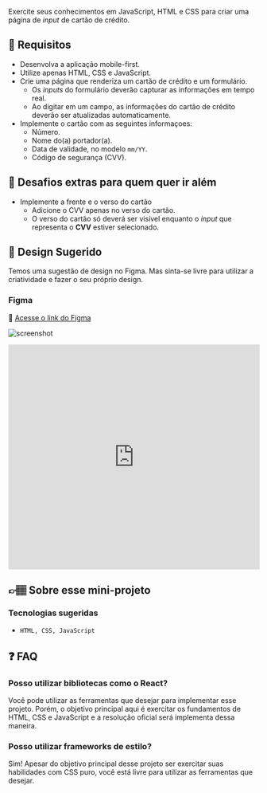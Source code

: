 Exercite seus conhecimentos em JavaScript, HTML e CSS para criar uma página de _input_ de cartão de crédito.

## 🔨 Requisitos

- Desenvolva a aplicação mobile-first.
- Utilize apenas HTML, CSS e JavaScript.
- Crie uma página que renderiza um cartão de crédito e um formulário.
  - Os _inputs_ do formulário deverão capturar as informações em tempo real.
  - Ao digitar em um campo, as informações do cartão de crédito deverão ser atualizadas automaticamente.
- Implemente o cartão com as seguintes informaçoes:
  - Número.
  - Nome do(a) portador(a).
  - Data de validade, no modelo `mm/YY`.
  - Código de segurança (CVV).

## 🔨 Desafios extras para quem quer ir além

- Implemente a frente e o verso do cartão
  - Adicione o CVV apenas no verso do cartão.
  - O verso do cartão só deverá ser visível enquanto o _input_ que representa o **CVV** estiver selecionado.
 
## 🎨 Design Sugerido

Temos uma sugestão de design no Figma. Mas sinta-se livre para utilizar a criatividade e fazer o seu próprio design.

### Figma

🔗 [Acesse o link do Figma](https://www.figma.com/community/file/1280597988349667150)

![screenshot](https://github.com/codante-io/mp-input-cartao-de-credito/assets/78622334/36f2c4ff-f759-455c-b6a8-2c52534b24cb)

<iframe style="border: 1px solid rgba(0, 0, 0, 0.1);" width="100%" height="450" src="https://www.figma.com/embed?embed_host=share&url=https%3A%2F%2Fwww.figma.com%2Ffile%2FhKOxhsoK1yyuAvi7vLV85x%2F%255BMini-projeto%255D-Cart%25C3%25A3o-de-Cr%25C3%25A9dito%3Ftype%3Ddesign%26node-id%3D0%253A1%26mode%3Ddesign%26t%3DtvpX3MRJcV9qHhVU-1" allowfullscreen></iframe>

## 👉🏽 Sobre esse mini-projeto

### Tecnologias sugeridas

- `HTML, CSS, JavaScript`

## ❓ FAQ

### Posso utilizar bibliotecas como o React?
Você pode utilizar as ferramentas que desejar para implementar esse projeto. Porém, o objetivo principal aqui é exercitar os fundamentos de HTML, CSS e JavaScript e a resolução oficial será implementa dessa maneira.

### Posso utilizar frameworks de estilo?
Sim! Apesar do objetivo principal desse projeto ser exercitar suas habilidades com CSS puro, você está livre para utilizar as ferramentas que desejar.

